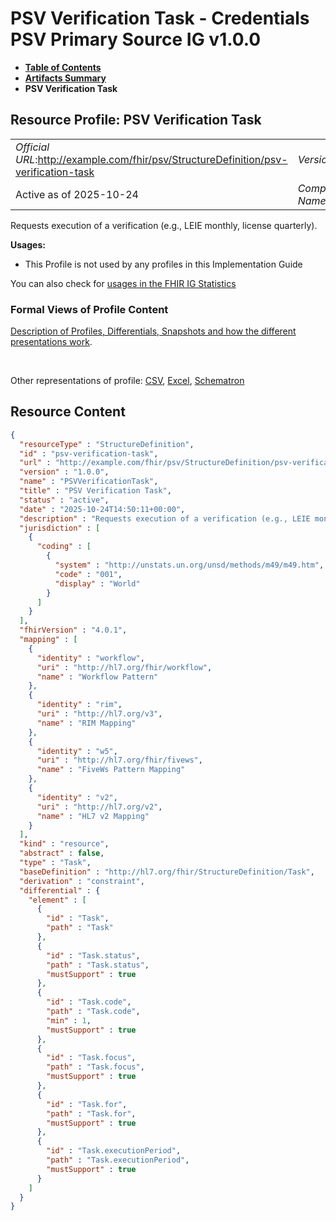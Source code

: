 # PSV Verification Task - Credentials PSV Primary Source IG v1.0.0

* [**Table of Contents**](toc.md)
* [**Artifacts Summary**](artifacts.md)
* **PSV Verification Task**

## Resource Profile: PSV Verification Task 

| | |
| :--- | :--- |
| *Official URL*:http://example.com/fhir/psv/StructureDefinition/psv-verification-task | *Version*:1.0.0 |
| Active as of 2025-10-24 | *Computable Name*:PSVVerificationTask |

 
Requests execution of a verification (e.g., LEIE monthly, license quarterly). 

**Usages:**

* This Profile is not used by any profiles in this Implementation Guide

You can also check for [usages in the FHIR IG Statistics](https://packages2.fhir.org/xig/credentials-psv-primarysource|current/StructureDefinition/psv-verification-task)

### Formal Views of Profile Content

 [Description of Profiles, Differentials, Snapshots and how the different presentations work](http://build.fhir.org/ig/FHIR/ig-guidance/readingIgs.html#structure-definitions). 

 

Other representations of profile: [CSV](StructureDefinition-psv-verification-task.csv), [Excel](StructureDefinition-psv-verification-task.xlsx), [Schematron](StructureDefinition-psv-verification-task.sch) 



## Resource Content

```json
{
  "resourceType" : "StructureDefinition",
  "id" : "psv-verification-task",
  "url" : "http://example.com/fhir/psv/StructureDefinition/psv-verification-task",
  "version" : "1.0.0",
  "name" : "PSVVerificationTask",
  "title" : "PSV Verification Task",
  "status" : "active",
  "date" : "2025-10-24T14:50:11+00:00",
  "description" : "Requests execution of a verification (e.g., LEIE monthly, license quarterly).",
  "jurisdiction" : [
    {
      "coding" : [
        {
          "system" : "http://unstats.un.org/unsd/methods/m49/m49.htm",
          "code" : "001",
          "display" : "World"
        }
      ]
    }
  ],
  "fhirVersion" : "4.0.1",
  "mapping" : [
    {
      "identity" : "workflow",
      "uri" : "http://hl7.org/fhir/workflow",
      "name" : "Workflow Pattern"
    },
    {
      "identity" : "rim",
      "uri" : "http://hl7.org/v3",
      "name" : "RIM Mapping"
    },
    {
      "identity" : "w5",
      "uri" : "http://hl7.org/fhir/fivews",
      "name" : "FiveWs Pattern Mapping"
    },
    {
      "identity" : "v2",
      "uri" : "http://hl7.org/v2",
      "name" : "HL7 v2 Mapping"
    }
  ],
  "kind" : "resource",
  "abstract" : false,
  "type" : "Task",
  "baseDefinition" : "http://hl7.org/fhir/StructureDefinition/Task",
  "derivation" : "constraint",
  "differential" : {
    "element" : [
      {
        "id" : "Task",
        "path" : "Task"
      },
      {
        "id" : "Task.status",
        "path" : "Task.status",
        "mustSupport" : true
      },
      {
        "id" : "Task.code",
        "path" : "Task.code",
        "min" : 1,
        "mustSupport" : true
      },
      {
        "id" : "Task.focus",
        "path" : "Task.focus",
        "mustSupport" : true
      },
      {
        "id" : "Task.for",
        "path" : "Task.for",
        "mustSupport" : true
      },
      {
        "id" : "Task.executionPeriod",
        "path" : "Task.executionPeriod",
        "mustSupport" : true
      }
    ]
  }
}

```
